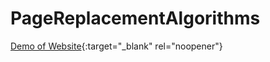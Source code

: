 # PageReplacementAlgorithms

[Demo of Website](https://neeha120.github.io/PageReplacementAlgorithms/){:target="_blank" rel="noopener"}
